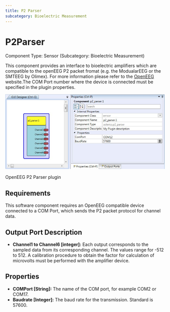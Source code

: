 ```yaml
---
title: P2 Parser
subcategory: Bioelectric Measurement
---
```


# P2Parser

Component Type: Sensor (Subcategory: Bioelectric Measurement)

This component provides an interface to bioelectric amplifiers which are compatible to the openEEG P2 packet fromat (e.g. the ModualarEEG or the SMTEEG by Olimex). For more information please refer to the [OpenEEG][1] website.The COM Port number where the device is connected must be specified in the plugin properties.

![Screenshot: OpenEEG P2Parser plugin](./img/p2parser.jpg "Screenshot: OpenEEG P2Parser plugin")

OpenEEG P2 Parser plugin

## Requirements

This software component requires an OpenEEG compatible device connected to a COM Port, which sends the P2 packet protocol for channel data.

## Output Port Description

- **Channel1 to Channel6 \[integer\]:** Each output corresponds to the sampled data from its corresponding channel. The values range for -512 to 512. A calibration procedure to obtain the factor for calculation of microvolts must be performed with the amplifier device.

## Properties

- **COMPort \[String\]:** The name of the COM port, for example COM2 or COM17.
- **Baudrate \[Integer\]:** The baud rate for the transmission. Standard is 57600.

[1]: http://openeeg.sf.net
